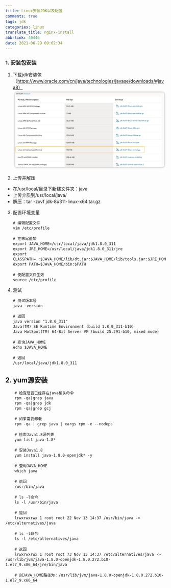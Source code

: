 ```yaml
---
title: Linux安装JDK以及配置
comments: true
tags: jdk
categories: linux
translate_title: nginx-install
abbrlink: 40446
date: 2021-06-29 09:02:34
---
```


### 1. 安装包安装
1. 下载jdk安装包（https://www.oracle.com/cn/java/technologies/javase/downloads/#java8）
    ![](./jdk-install/1.png)

2. 上传并解压
- 在/usr/local/目录下新建文件夹：java
- 上传介质到/usr/local/java/
- 解压：tar -zxvf jdk-8u311-linux-x64.tar.gz
3. 配置环境变量
    ```shell
    # 编辑配置文件
    vim /etc/profile
    
    # 在末尾追加
    export JAVA_HOME=/usr/local/java/jdk1.8.0_311
    export JRE_HOME=/usr/local/java/jdk1.8.0_311/jre
    export CLASSPATH=.:$JAVA_HOME/lib/dt.jar:$JAVA_HOME/lib/tools.jar:$JRE_HOME/lib:$CLASSPATH
    export PATH=$JAVA_HOME/bin:$PATH
    
    # 使配置文件生效
    source /etc/profile
    ```
4. 测试
    ```shell
    # 测试版本号
    java -version
    
    # 返回
    java version "1.8.0_311"
    Java(TM) SE Runtime Environment (build 1.8.0_311-b10)
    Java HotSpot(TM) 64-Bit Server VM (build 25.291-b10, mixed mode)
    
    # 查询JAVA_HOME
    echo $JAVA_HOME
    
    # 返回
    /usr/local/java/jdk1.8.0_311
    ```
   

## 2. yum源安装
```shell
    # 检查是否已经存在java相关命令
    rpm -qa|grep java
    rpm -qa|grep jdk
    rpm -qa|grep gcj
    
    # 如果需要卸载
    rpm -qa | grep java | xargs rpm -e --nodeps
    
    # 检索Java1.8源列表
    yum list java-1.8*
    
    # 安装Java1.8
    yum install java-1.8.0-openjdk* -y
    
    # 查询JAVA_HOME
    which java
    
    # 返回
    /usr/bin/java
    
    # ls -l命令
    ls -l /usr/bin/java
    
    # 返回
    lrwxrwxrwx 1 root root 22 Nov 13 14:37 /usr/bin/java -> /etc/alternatives/java
    
    # ls -l命令
    ls -l /etc/alternatives/java
    
    # 返回
    lrwxrwxrwx 1 root root 73 Nov 13 14:37 /etc/alternatives/java -> /usr/lib/jvm/java-1.8.0-openjdk-1.8.0.272.b10-1.el7_9.x86_64/jre/bin/java
    
    # 则JAVA_HOME路径为：/usr/lib/jvm/java-1.8.0-openjdk-1.8.0.272.b10-1.el7_9.x86_64
```
